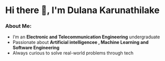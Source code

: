 # Hi there 👋, I'm Dulana Karunathilake

###  About Me:
-  I’m an **Electronic and Telecommunication Engineering** undergraduate  
-  Passionate about **Artificial intelligencee , Machine Learning and Software Engineering**  
-  Always curious to solve real-world problems through tech  
